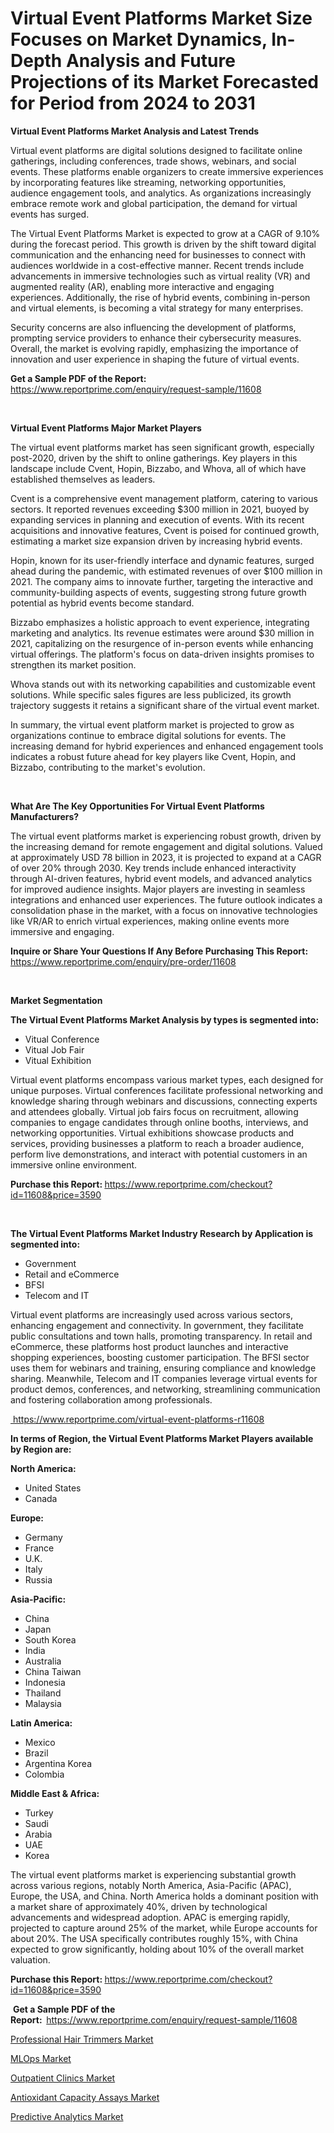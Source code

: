 <p><h1>Virtual Event Platforms Market Size Focuses on Market Dynamics, In-Depth Analysis and Future Projections of its Market Forecasted for Period from 2024 to 2031</h1></p><p><strong>Virtual Event Platforms Market Analysis and Latest Trends</strong></p>
<p><p>Virtual event platforms are digital solutions designed to facilitate online gatherings, including conferences, trade shows, webinars, and social events. These platforms enable organizers to create immersive experiences by incorporating features like streaming, networking opportunities, audience engagement tools, and analytics. As organizations increasingly embrace remote work and global participation, the demand for virtual events has surged.</p><p>The Virtual Event Platforms Market is expected to grow at a CAGR of 9.10% during the forecast period. This growth is driven by the shift toward digital communication and the enhancing need for businesses to connect with audiences worldwide in a cost-effective manner. Recent trends include advancements in immersive technologies such as virtual reality (VR) and augmented reality (AR), enabling more interactive and engaging experiences. Additionally, the rise of hybrid events, combining in-person and virtual elements, is becoming a vital strategy for many enterprises.</p><p>Security concerns are also influencing the development of platforms, prompting service providers to enhance their cybersecurity measures. Overall, the market is evolving rapidly, emphasizing the importance of innovation and user experience in shaping the future of virtual events.</p></p>
<p><strong>Get a Sample PDF of the Report:&nbsp;</strong> <a href="https://www.reportprime.com/enquiry/request-sample/11608?utm_campaign=24&utm_medium=2&utm_source=Github&utm_content=ia&utm_term=16112024&utm_id=virtual-event-platforms">https://www.reportprime.com/enquiry/request-sample/11608</a></p>
<p>&nbsp;</p>
<p><strong>Virtual Event Platforms Major Market Players</strong></p>
<p><p>The virtual event platforms market has seen significant growth, especially post-2020, driven by the shift to online gatherings. Key players in this landscape include Cvent, Hopin, Bizzabo, and Whova, all of which have established themselves as leaders.</p><p>Cvent is a comprehensive event management platform, catering to various sectors. It reported revenues exceeding $300 million in 2021, buoyed by expanding services in planning and execution of events. With its recent acquisitions and innovative features, Cvent is poised for continued growth, estimating a market size expansion driven by increasing hybrid events.</p><p>Hopin, known for its user-friendly interface and dynamic features, surged ahead during the pandemic, with estimated revenues of over $100 million in 2021. The company aims to innovate further, targeting the interactive and community-building aspects of events, suggesting strong future growth potential as hybrid events become standard.</p><p>Bizzabo emphasizes a holistic approach to event experience, integrating marketing and analytics. Its revenue estimates were around $30 million in 2021, capitalizing on the resurgence of in-person events while enhancing virtual offerings. The platform's focus on data-driven insights promises to strengthen its market position.</p><p>Whova stands out with its networking capabilities and customizable event solutions. While specific sales figures are less publicized, its growth trajectory suggests it retains a significant share of the virtual event market. </p><p>In summary, the virtual event platform market is projected to grow as organizations continue to embrace digital solutions for events. The increasing demand for hybrid experiences and enhanced engagement tools indicates a robust future ahead for key players like Cvent, Hopin, and Bizzabo, contributing to the market's evolution.</p></p>
<p>&nbsp;</p>
<p><strong>What Are The Key Opportunities For Virtual Event Platforms Manufacturers?</strong></p>
<p><p>The virtual event platforms market is experiencing robust growth, driven by the increasing demand for remote engagement and digital solutions. Valued at approximately USD 78 billion in 2023, it is projected to expand at a CAGR of over 20% through 2030. Key trends include enhanced interactivity through AI-driven features, hybrid event models, and advanced analytics for improved audience insights. Major players are investing in seamless integrations and enhanced user experiences. The future outlook indicates a consolidation phase in the market, with a focus on innovative technologies like VR/AR to enrich virtual experiences, making online events more immersive and engaging.</p></p>
<p><strong>Inquire or Share Your Questions If Any Before Purchasing This Report:</strong> <a href="https://www.reportprime.com/enquiry/pre-order/11608?utm_campaign=24&utm_medium=2&utm_source=Github&utm_content=ia&utm_term=16112024&utm_id=virtual-event-platforms">https://www.reportprime.com/enquiry/pre-order/11608</a></p>
<p>&nbsp;</p>
<p><strong>Market Segmentation</strong></p>
<p><strong>The Virtual Event Platforms Market Analysis by types is segmented into:</strong></p>
<p><ul><li>Vitual Conference</li><li>Vitual Job Fair</li><li>Vitual Exhibition</li></ul></p>
<p><p>Virtual event platforms encompass various market types, each designed for unique purposes. Virtual conferences facilitate professional networking and knowledge sharing through webinars and discussions, connecting experts and attendees globally. Virtual job fairs focus on recruitment, allowing companies to engage candidates through online booths, interviews, and networking opportunities. Virtual exhibitions showcase products and services, providing businesses a platform to reach a broader audience, perform live demonstrations, and interact with potential customers in an immersive online environment.</p></p>
<p><strong>Purchase this Report:&nbsp;</strong><a href="https://www.reportprime.com/checkout?id=11608&price=3590&utm_campaign=24&utm_medium=2&utm_source=Github&utm_content=ia&utm_term=16112024&utm_id=virtual-event-platforms">https://www.reportprime.com/checkout?id=11608&price=3590</a></p>
<p>&nbsp;</p>
<p><strong>The Virtual Event Platforms Market Industry Research by Application is segmented into:</strong></p>
<p><ul><li>Government</li><li>Retail and eCommerce</li><li>BFSI</li><li>Telecom and IT</li></ul></p>
<p><p>Virtual event platforms are increasingly used across various sectors, enhancing engagement and connectivity. In government, they facilitate public consultations and town halls, promoting transparency. In retail and eCommerce, these platforms host product launches and interactive shopping experiences, boosting customer participation. The BFSI sector uses them for webinars and training, ensuring compliance and knowledge sharing. Meanwhile, Telecom and IT companies leverage virtual events for product demos, conferences, and networking, streamlining communication and fostering collaboration among professionals.</p></p>
<p><a href="https://www.reportprime.com/virtual-event-platforms-r11608?utm_campaign=24&utm_medium=2&utm_source=Github&utm_content=ia&utm_term=16112024&utm_id=virtual-event-platforms">&nbsp;https://www.reportprime.com/virtual-event-platforms-r11608</a></p>
<p><strong>In terms of Region, the Virtual Event Platforms Market Players available by Region are:</strong></p>
<p>
    <p> <strong> North America: </strong>
        <ul>
            <li>United States</li>
            <li>Canada</li>
        </ul>
        </p> 
    <p> <strong> Europe: </strong>
        <ul>
            <li>Germany</li>
            <li>France</li>
            <li>U.K.</li>
            <li>Italy</li>
            <li>Russia</li>
        </ul>
        </p> 
    <p> <strong> Asia-Pacific: </strong>
        <ul>
            <li>China</li>
            <li>Japan</li>
            <li>South Korea</li>
            <li>India</li>
            <li>Australia</li>
            <li>China Taiwan</li>
            <li>Indonesia</li>
            <li>Thailand</li>
            <li>Malaysia</li>
        </ul>
        </p> 
    <p> <strong> Latin America: </strong>
        <ul>
            <li>Mexico</li>
            <li>Brazil</li>
            <li>Argentina Korea</li>
            <li>Colombia</li>
        </ul>
        </p> 
    <p> <strong> Middle East & Africa: </strong>
        <ul>
            <li>Turkey</li>
            <li>Saudi</li>
            <li>Arabia</li>
            <li>UAE</li>
            <li>Korea</li>
        </ul>
    </p>
    </p>
<p><p>The virtual event platforms market is experiencing substantial growth across various regions, notably North America, Asia-Pacific (APAC), Europe, the USA, and China. North America holds a dominant position with a market share of approximately 40%, driven by technological advancements and widespread adoption. APAC is emerging rapidly, projected to capture around 25% of the market, while Europe accounts for about 20%. The USA specifically contributes roughly 15%, with China expected to grow significantly, holding about 10% of the overall market valuation.</p></p>
<p><strong>Purchase this Report: </strong><a href="https://www.reportprime.com/checkout?id=11608&price=3590&utm_campaign=24&utm_medium=2&utm_source=Github&utm_content=ia&utm_term=16112024&utm_id=virtual-event-platforms">https://www.reportprime.com/checkout?id=11608&price=3590</a></p>
<p>&nbsp;<strong>Get a Sample PDF of the Report:&nbsp;&nbsp;</strong><a href="https://www.reportprime.com/enquiry/request-sample/11608?utm_campaign=24&utm_medium=2&utm_source=Github&utm_content=ia&utm_term=16112024&utm_id=virtual-event-platforms">https://www.reportprime.com/enquiry/request-sample/11608</a></p>
<p><strong></strong></p>
<p><p><a href="https://www.linkedin.com/pulse/competitive-intelligence-professional-hair-trimmers-gxqnc?utm_campaign=24&utm_medium=2&utm_source=Github&utm_content=ia&utm_term=16112024&utm_id=virtual-event-platforms">Professional Hair Trimmers Market</a></p><p><a href="https://github.com/elizabethdagraca/Market-Research-Report-List-5/blob/main/mlops-market.md?utm_campaign=24&utm_medium=2&utm_source=Github&utm_content=ia&utm_term=16112024&utm_id=virtual-event-platforms">MLOps Market</a></p><p><a href="https://issuu.com/reportprime-2/docs/outpatient-clinics-market-size-2030_f253362c081859?utm_campaign=24&utm_medium=2&utm_source=Github&utm_content=ia&utm_term=16112024&utm_id=virtual-event-platforms">Outpatient Clinics Market</a></p><p><a href="https://issuu.com/reportprime-2/docs/antioxidant-capacity-assays-market-_776d4afcb0af53?utm_campaign=24&utm_medium=2&utm_source=Github&utm_content=ia&utm_term=16112024&utm_id=virtual-event-platforms">Antioxidant Capacity Assays Market</a></p><p><a href="https://github.com/santosh758595/Market-Research-Report-List-6/blob/main/predictive-analytics-market.md?utm_campaign=24&utm_medium=2&utm_source=Github&utm_content=ia&utm_term=16112024&utm_id=virtual-event-platforms">Predictive Analytics Market</a></p></p>